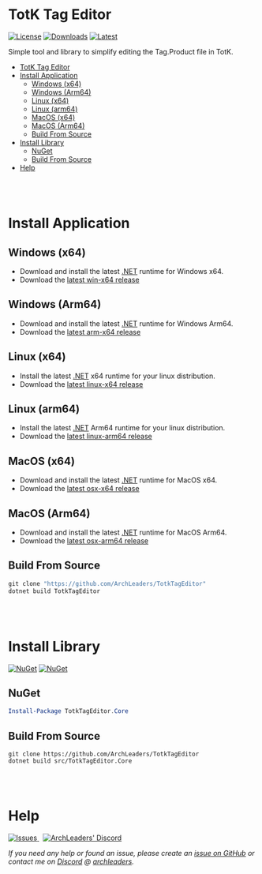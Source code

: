 # TotK Tag Editor

[![License](https://img.shields.io/badge/License-MIT-blue.svg?logo=github&logoColor=5751ff&labelColor=2A2C33&color=5751ff&style=for-the-badge)](https://github.com/ArchLeaders/TotkTagEditor/blob/master/License.md) [![Downloads](https://img.shields.io/github/downloads/ArchLeaders/TotkTagEditor/total?label=downloads&logo=github&logoColor=37c75e&labelColor=2A2C33&color=37c75e&style=for-the-badge)](https://github.com/ArchLeaders/TotkTagEditor/releases) [![Latest](https://img.shields.io/github/v/tag/ArchLeaders/TotkTagEditor?label=Release&logo=github&logoColor=324fff&color=324fff&labelColor=2A2C33&style=for-the-badge)](https://github.com/ArchLeaders/TotkTagEditor/releases/latest)

Simple tool and library to simplify editing the Tag.Product file in TotK.

- [TotK Tag Editor](#totk-tag-editor)
- [Install Application](#install-application)
  - [Windows (x64)](#windows-x64)
  - [Windows (Arm64)](#windows-arm64)
  - [Linux (x64)](#linux-x64)
  - [Linux (arm64)](#linux-arm64)
  - [MacOS (x64)](#macos-x64)
  - [MacOS (Arm64)](#macos-arm64)
  - [Build From Source](#build-from-source)
- [Install Library](#install-library)
  - [NuGet](#nuget)
  - [Build From Source](#build-from-source-1)
- [Help](#help)

<br>
<br>

# Install Application

## Windows (x64)

- Download and install the latest [.NET](https://dotnet.microsoft.com/en-us/download/dotnet/latest) runtime for Windows x64.
- Download the [latest win-x64 release](https://github.com/ArchLeaders/TotkTagEditor/releases/latest/download/TotkTagEditor-win-x64.zip)

## Windows (Arm64)

- Download and install the latest [.NET](https://dotnet.microsoft.com/en-us/download/dotnet/latest) runtime for Windows Arm64.
- Download the [latest arm-x64 release](https://github.com/ArchLeaders/TotkTagEditor/releases/latest/download/TotkTagEditor-win-arm64.zip)

## Linux (x64)

- Install the latest [.NET](https://dotnet.microsoft.com/en-us/download/dotnet/latest) x64 runtime for your linux distribution.
- Download the [latest linux-x64 release](https://github.com/ArchLeaders/TotkTagEditor/releases/latest/download/TotkTagEditor-linux-x64.zip)

## Linux (arm64)

- Install the latest [.NET](https://dotnet.microsoft.com/en-us/download/dotnet/latest) Arm64 runtime for your linux distribution.
- Download the [latest linux-arm64 release](https://github.com/ArchLeaders/TotkTagEditor/releases/latest/download/TotkTagEditor-linux-arm64.zip)

## MacOS (x64)

- Download and install the latest [.NET](https://dotnet.microsoft.com/en-us/download/dotnet/latest) runtime for MacOS x64.
- Download the [latest osx-x64 release](https://github.com/ArchLeaders/TotkTagEditor/releases/latest/download/TotkTagEditor-osx-x64.zip)

## MacOS (Arm64)

- Download and install the latest [.NET](https://dotnet.microsoft.com/en-us/download/dotnet/latest) runtime for MacOS Arm64.
- Download the [latest osx-arm64 release](https://github.com/ArchLeaders/TotkTagEditor/releases/latest/download/TotkTagEditor-osx-arm64.zip)

## Build From Source

```powershell
git clone "https://github.com/ArchLeaders/TotkTagEditor"
dotnet build TotkTagEditor
```

<br>
<br>

# Install Library

[![NuGet](https://img.shields.io/nuget/v/TotkTagEditor.Core.svg?label=NuGet&logo=NuGet&labelColor=2A2C33&color=004880&style=for-the-badge)](https://www.nuget.org/packages/TotkTagEditor.Core) [![NuGet](https://img.shields.io/nuget/dt/TotkTagEditor.Core.svg?label=NuGet&logo=NuGet&labelColor=2A2C33&color=37c75e&style=for-the-badge)](https://www.nuget.org/packages/TotkTagEditor.Core)

## NuGet
```powershell
Install-Package TotkTagEditor.Core
```

## Build From Source
```batch
git clone https://github.com/ArchLeaders/TotkTagEditor
dotnet build src/TotkTagEditor.Core
```

<br>
<br>

# Help

<a href="https://github.com/ArchLeaders/TotkTagEditor/issues">
  <img src="https://img.shields.io/github/issues/ArchLeaders/TotkTagEditor?style=for-the-badge&logoColor=c71b42&color=c71b42&labelColor=2A2C33&logo=github&label=Issues" alt="Issues"/>
</a> &nbsp;
<a href="https://discord.gg/cbA3AWwfJj">
  <img src="https://img.shields.io/discord/825161394663456799?style=for-the-badge&logoColor=37C75E&color=37C75E&labelColor=2A2C33&logo=discord&label=discord" alt="ArchLeaders' Discord"/>
</a>

*If you need any help or found an issue, please create an [issue on GitHub](https://github.com/ArchLeaders/TotkTagEditor/issues) or contact me on [Discord](https://discord.gg/8Saj6tTkNB) @ [archleaders](https://discord.com/users/728823685015797770).*